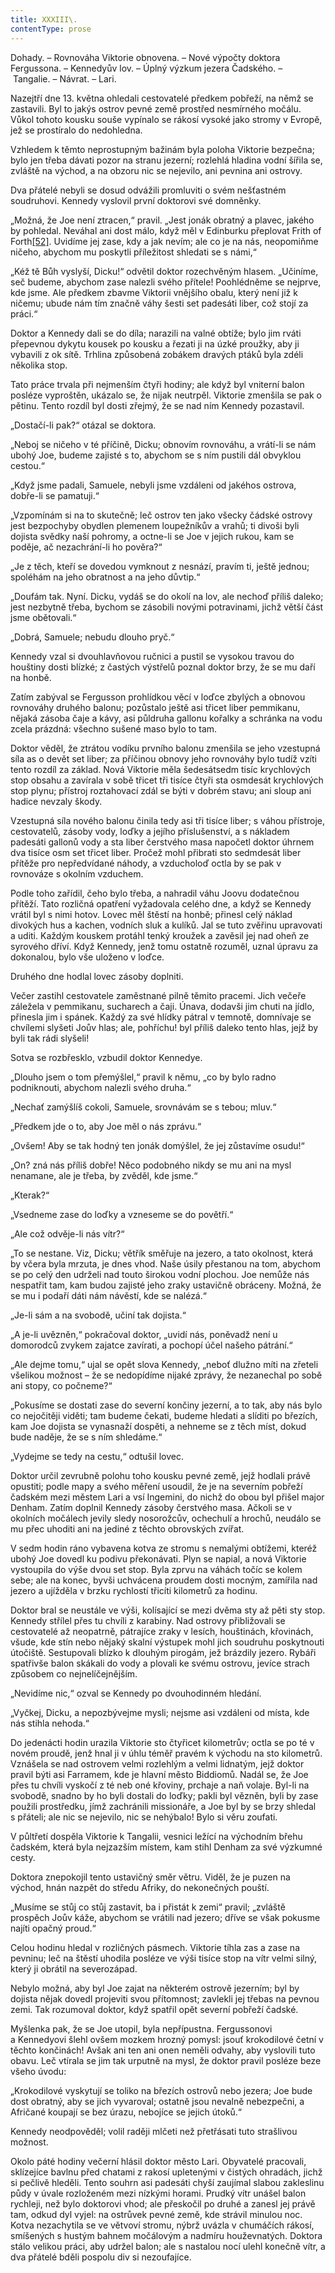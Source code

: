 ```yaml
---
title: XXXIII\.
contentType: prose
---
```


<section>

Dohady. – Rovnováha Viktorie obnovena. – Nové výpočty doktora Fergussona. – Kennedyův lov. – Úplný výzkum jezera Čadského. – Tangalie. – Návrat. – Lari.

Nazejtří dne 13. května ohledali cestovatelé předkem pobřeží, na němž se zastavili. Byl to jakýs ostrov pevné země prostřed nesmírného močálu. Vůkol tohoto kousku souše vypínalo se rákosí vysoké jako stromy v Evropě, jež se prostíralo do nedohledna.

Vzhledem k těmto neprostupným bažinám byla poloha Viktorie bezpečna; bylo jen třeba dávati pozor na stranu jezerní; rozlehlá hladina vodní šířila se, zvláště na východ, a na obzoru nic se nejevilo, ani pevnina ani ostrovy.

Dva přátelé nebyli se dosud odvážili promluviti o svém nešťastném soudruhovi. Kennedy vyslovil první doktorovi své domněnky.

„Možná, že Joe není ztracen,“ pravil. „Jest jonák obratný a plavec, jakého by pohledal. Neváhal ani dost málo, když měl v Edinburku přeplovat Frith of Forth[\[52\]](./resources/undefined). Uvidíme jej zase, kdy a jak nevím; ale co je na nás, neopomiňme ničeho, abychom mu poskytli příležitost shledati se s námi,“

„Kéž tě Bůh vyslyší, Dicku!“ odvětil doktor rozechvěným hlasem. „Učiníme, seč budeme, abychom zase nalezli svého přítele! Poohlédněme se nejprve, kde jsme. Ale předkem zbavme Viktorii vnějšího obalu, který není již k ničemu; ubude nám tím značně váhy šesti set padesáti liber, což stojí za práci.“

Doktor a Kennedy dali se do díla; narazili na valné obtíže; bylo jim rváti přepevnou dykytu kousek po kousku a řezati ji na úzké proužky, aby ji vybavili z ok sítě. Trhlina způsobená zobákem dravých ptáků byla zdéli několika stop.

Tato práce trvala při nejmenším čtyři hodiny; ale když byl vniterní balon posléze vyproštěn, ukázalo se, že nijak neutrpěl. Viktorie zmenšila se pak o pětinu. Tento rozdíl byl dosti zřejmý, že se nad ním Kennedy pozastavil.

„Dostačí-li pak?“ otázal se doktora.

„Neboj se ničeho v té příčině, Dicku; obnovím rovnováhu, a vrátí-li se nám ubohý Joe, budeme zajisté s to, abychom se s ním pustili dál obvyklou cestou.“

„Když jsme padali, Samuele, nebyli jsme vzdáleni od jakéhos ostrova, dobře-li se pamatuji.“

„Vzpomínám si na to skutečně; leč ostrov ten jako všecky čádské ostrovy jest bezpochyby obydlen plemenem loupežníkův a vrahů; ti divoši byli dojista svědky naší pohromy, a octne-li se Joe v jejich rukou, kam se poděje, ač nezachrání-li ho pověra?“

„Je z těch, kteří se dovedou vymknout z nesnází, pravím ti, ještě jednou; spoléhám na jeho obratnost a na jeho důvtip.“

„Doufám tak. Nyní. Dicku, vydáš se do okolí na lov, ale nechoď příliš daleko; jest nezbytně třeba, bychom se zásobili novými potravinami, jichž větší část jsme obětovali.“

„Dobrá, Samuele; nebudu dlouho pryč.“

Kennedy vzal si dvouhlavňovou ručnici a pustil se vysokou travou do houštiny dosti blízké; z častých výstřelů poznal doktor brzy, že se mu daří na honbě.

Zatím zabýval se Fergusson prohlídkou věcí v loďce zbylých a obnovou rovnováhy druhého balonu; pozůstalo ještě asi třicet liber pemmikanu, nějaká zásoba čaje a kávy, asi půldruha gallonu kořalky a schránka na vodu zcela prázdná: všechno sušené maso bylo to tam.

Doktor věděl, že ztrátou vodíku prvního balonu zmenšila se jeho vzestupná síla as o devět set liber; za příčinou obnovy jeho rovnováhy bylo tudíž vzíti tento rozdíl za základ. Nová Viktorie měla šedesátsedm tisíc krychlových stop obsahu a zavírala v sobě třicet tři tisíce čtyři sta osmdesát krychlových stop plynu; přístroj roztahovací zdál se býti v dobrém stavu; ani sloup ani hadice nevzaly škody.

Vzestupná síla nového balonu činila tedy asi tři tisíce liber; s váhou přístroje, cestovatelů, zásoby vody, loďky a jejího příslušenství, a s nákladem padesáti gallonů vody a sta liber čerstvého masa napočetl doktor úhrnem dva tisíce osm set třicet liber. Pročež mohl přibrati sto sedmdesát liber přítěže pro nepředvídané náhody, a vzducholoď octla by se pak v rovnováze s okolním vzduchem.

Podle toho zařídil, čeho bylo třeba, a nahradil váhu Joovu dodatečnou přítěží. Tato rozličná opatření vyžadovala celého dne, a když se Kennedy vrátil byl s nimi hotov. Lovec měl štěstí na honbě; přinesl celý náklad divokých hus a kachen, vodních sluk a kulíků. Jal se tuto zvěřinu upravovati a uditi. Každým kouskem protáhl tenký kroužek a zavěsil jej nad oheň ze syrového dříví. Když Kennedy, jenž tomu ostatně rozuměl, uznal úpravu za dokonalou, bylo vše uloženo v loďce.

Druhého dne hodlal lovec zásoby doplniti.

Večer zastihl cestovatele zaměstnané pilně těmito pracemi. Jich večeře záležela v pemmikanu, sucharech a čaji. Únava, dodavši jim chuti na jídlo, přinesla jim i spánek. Každý za své hlídky pátral v temnotě, domnívaje se chvílemi slyšeti Joův hlas; ale, pohříchu! byl příliš daleko tento hlas, jejž by byli tak rádi slyšeli!

Sotva se rozbřesklo, vzbudil doktor Kennedye.

„Dlouho jsem o tom přemýšlel,“ pravil k němu, „co by bylo radno podniknouti, abychom nalezli svého druha.“

„Nechať zamýšlíš cokoli, Samuele, srovnávám se s tebou; mluv.“

„Předkem jde o to, aby Joe měl o nás zprávu.“

„Ovšem! Aby se tak hodný ten jonák domýšlel, že jej zůstavíme osudu!“

„On? zná nás příliš dobře! Něco podobného nikdy se mu ani na mysl nenamane, ale je třeba, by zvěděl, kde jsme.“

„Kterak?“

„Vsedneme zase do loďky a vzneseme se do povětří.“

„Ale což odvěje-li nás vítr?“

„To se nestane. Viz, Dicku; větřík směřuje na jezero, a tato okolnost, která by včera byla mrzuta, je dnes vhod. Naše úsily přestanou na tom, abychom se po celý den udrželi nad touto širokou vodní plochou. Joe nemůže nás nespatřit tam, kam budou zajisté jeho zraky ustavičně obráceny. Možná, že se mu i podaří dáti nám návěstí, kde se nalézá.“

„Je-li sám a na svobodě, učiní tak dojista.“

„A je-li uvězněn,“ pokračoval doktor, „uvidí nás, poněvadž není u domorodců zvykem zajatce zavírati, a pochopí účel našeho pátrání.“

„Ale dejme tomu,“ ujal se opět slova Kennedy, „neboť dlužno míti na zřeteli všelikou možnost – že se nedopídíme nijaké zprávy, že nezanechal po sobě ani stopy, co počneme?“

„Pokusíme se dostati zase do severní končiny jezerní, a to tak, aby nás bylo co nejočitěji viděti; tam budeme čekati, budeme hledati a slíditi po březích, kam Joe dojista se vynasnaží dospěti, a nehneme se z těch míst, dokud bude naděje, že se s ním shledáme.“

„Vydejme se tedy na cestu,“ odtušil lovec.

Doktor určil zevrubně polohu toho kousku pevné země, jejž hodlali právě opustiti; podle mapy a svého měření usoudil, že je na severním pobřeží čadském mezi městem Lari a vsí Ingemini, do nichž do obou byl přišel major Denham. Zatím doplnil Kennedy zásoby čerstvého masa. Ačkoli se v okolních močálech jevily sledy nosorožcův, ochechulí a hrochů, neudálo se mu přec uhoditi ani na jediné z těchto obrovských zvířat.

V sedm hodin ráno vybavena kotva ze stromu s nemalými obtížemi, kteréž ubohý Joe dovedl ku podivu překonávati. Plyn se napial, a nová Viktorie vystoupila do výše dvou set stop. Byla zprvu na váhách točíc se kolem sebe; ale na konec, byvši uchvácena proudem dosti mocným, zamířila nad jezero a ujížděla v brzku rychlostí třicíti kilometrů za hodinu.

Doktor bral se neustále ve výši, kolísající se mezi dvěma sty až pěti sty stop. Kennedy střílel přes tu chvíli z karabiny. Nad ostrovy přibližovali se cestovatelé až neopatrně, pátrajíce zraky v lesích, houštinách, křovinách, všude, kde stín nebo nějaký skalní výstupek mohl jich soudruhu poskytnouti útočiště. Sestupovali blízko k dlouhým pirogám, jež brázdily jezero. Rybáři spatřivše balon skákali do vody a plovali ke svému ostrovu, jevíce strach způsobem co nejnelíčejnějším.

„Nevidíme nic,“ ozval se Kennedy po dvouhodinném hledání.

„Vyčkej, Dicku, a nepozbývejme mysli; nejsme asi vzdáleni od místa, kde nás stihla nehoda.“

Do jedenácti hodin urazila Viktorie sto čtyřicet kilometrův; octla se po té v novém proudě, jenž hnal ji v úhlu téměř pravém k východu na sto kilometrů. Vznášela se nad ostrovem velmi rozlehlým a velmi lidnatým, jejž doktor pravil býti asi Farramem, kde je hlavní město Biddiomů. Nadál se, že Joe přes tu chvíli vyskočí z té neb oné křoviny, prchaje a naň volaje. Byl-li na svobodě, snadno by ho byli dostali do loďky; pakli byl vězněn, byli by zase použili prostředku, jímž zachránili missionáře, a Joe byl by se brzy shledal s přáteli; ale nic se nejevilo, nic se nehýbalo! Bylo si věru zoufati.

V půltřetí dospěla Viktorie k Tangalii, vesnici ležící na východním břehu čadském, která byla nejzazším místem, kam stihl Denham za své výzkumné cesty.

Doktora znepokojil tento ustavičný směr větru. Viděl, že je puzen na východ, hnán nazpět do středu Afriky, do nekonečných pouští.

„Musíme se stůj co stůj zastavit, ba i přistát k zemi“ pravil; „zvláště prospěch Joův káže, abychom se vrátili nad jezero; dříve se však pokusme najíti opačný proud.“

Celou hodinu hledal v rozličných pásmech. Viktorie tíhla zas a zase na pevninu; leč na štěstí uhodila posléze ve výši tisíce stop na vítr velmi silný, který ji obrátil na severozápad.

Nebylo možná, aby byl Joe zajat na některém ostrově jezerním; byl by dojista nějak dovedl projeviti svou přítomnost; zavlekli jej třebas na pevnou zemi. Tak rozumoval doktor, když spatřil opět severní pobřeží čadské.

Myšlenka pak, že se Joe utopil, byla nepřípustna. Fergussonovi a Kennedyovi šlehl ovšem mozkem hrozný pomysl: jsouť krokodilové četní v těchto končinách! Avšak ani ten ani onen neměli odvahy, aby vyslovili tuto obavu. Leč vtírala se jim tak urputně na mysl, že doktor pravil posléze beze všeho úvodu:

„Krokodilové vyskytují se toliko na březích ostrovů nebo jezera; Joe bude dost obratný, aby se jich vyvaroval; ostatně jsou nevalně nebezpečni, a Afričané koupají se bez úrazu, nebojíce se jejich útoků.“

Kennedy neodpověděl; volil raději mlčeti než přetřásati tuto strašlivou možnost.

Okolo páté hodiny večerní hlásil doktor město Lari. Obyvatelé pracovali, sklízejíce bavlnu před chatami z rakosí upletenými v čistých ohradách, jichž si pečlivě hleděli. Tento souhrn asi padesáti chyší zaujímal slabou zakleslinu půdy v úvale rozloženém mezi nízkými horami. Prudký vítr unášel balon rychleji, než bylo doktorovi vhod; ale přeskočil po druhé a zanesl jej právě tam, odkud dyl vyjel: na ostrůvek pevné země, kde strávil minulou noc. Kotva nezachytila se ve větvoví stromu, nýbrž uvázla v chumáčích rákosí, smíšených s hustým bahnem močálovým a nadmíru houževnatých. Doktora stálo velikou práci, aby udržel balon; ale s nastalou nocí ulehl konečně vítr, a dva přátelé bděli pospolu div si nezoufajíce.

</section>
